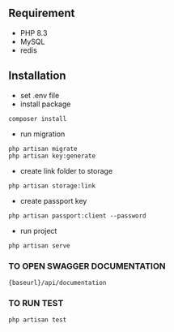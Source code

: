 
## Requirement
- PHP 8.3
- MySQL
- redis

## Installation
- set .env file
- install package
```
composer install
```
- run migration
```
php artisan migrate
php artisan key:generate
```
- create link folder to storage
```
php artisan storage:link
```
- create passport key
```
php artisan passport:client --password
```
- run project
```
php artisan serve
```
### TO OPEN SWAGGER DOCUMENTATION
```
{baseurl}/api/documentation
```

### TO RUN TEST
```
php artisan test
```
